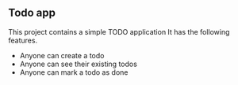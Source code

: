 ## Todo app

This project contains a simple TODO application
It has the following features.

- Anyone can create a todo
- Anyone can see their existing todos
- Anyone can mark a todo as done
